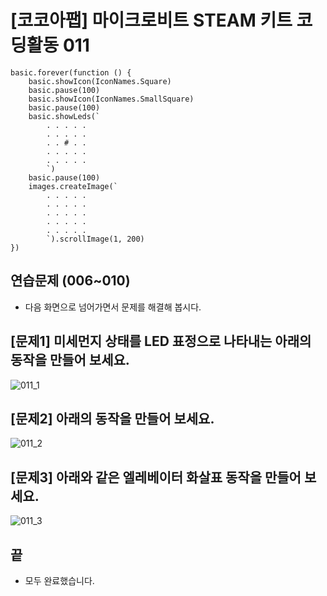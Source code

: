 # [코코아팹] 마이크로비트 STEAM 키트 코딩활동 011

```ghost
basic.forever(function () {
    basic.showIcon(IconNames.Square)
    basic.pause(100)
    basic.showIcon(IconNames.SmallSquare)
    basic.pause(100)
    basic.showLeds(`
        . . . . .
        . . . . .
        . . # . .
        . . . . .
        . . . . .
        `)
    basic.pause(100)
    images.createImage(`
        . . . . .
        . . . . .
        . . . . .
        . . . . .
        . . . . .
        `).scrollImage(1, 200)
})
```


## 연습문제 (006~010)
* 다음 화면으로 넘어가면서 문제를 해결해 봅시다.

## [문제1] 미세먼지 상태를 LED 표정으로 나타내는 아래의 동작을 만들어 보세요.
![011_1](https://github.com/kocoasolution/mytutorial/assets/170903760/b053f307-af76-45a3-b693-51efb63c28c6)

## [문제2] 아래의 동작을 만들어 보세요.
![011_2](https://github.com/kocoasolution/mytutorial/assets/170903760/da3df46c-89d7-469c-aa64-cebb32ad71f9)

## [문제3] 아래와 같은 엘레베이터 화살표 동작을 만들어 보세요.
![011_3](https://github.com/kocoasolution/mytutorial/assets/170903760/e013f3e8-c426-4ae7-9948-785467e71221)

## 끝
* 모두 완료했습니다.
